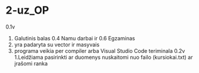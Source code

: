 # 2-uz_OP
0.1v
1. Galutinis balas 0.4 Namu darbai ir 0.6 Egzaminas
2. yra padaryta su vector ir masyvais
3. programa veikia per compiler arba Visual Studio Code teriminala
0.2v
1.Leidžiama pasirinkti ar duomenys nuskaitomi nuo failo (kursiokai.txt) ar įrašomi ranka
